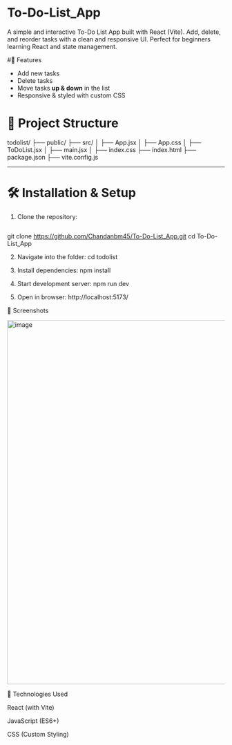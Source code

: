 # To-Do-List_App
A simple and interactive To-Do List App built with React (Vite). Add, delete, and reorder tasks with a clean and responsive UI. Perfect for beginners learning React and state management.

#🚀 Features
- Add new tasks
- Delete tasks
- Move tasks **up & down** in the list
- Responsive & styled with custom CSS

# 📂 Project Structure
todolist/
├── public/
├── src/
│ ├── App.jsx
│ ├── App.css
│ ├── ToDoList.jsx
│ ├── main.jsx
│ ├── index.css
├── index.html
├── package.json
├── vite.config.js

---

# 🛠️ Installation & Setup

1. Clone the repository:
   ```sh
git clone https://github.com/Chandanbm45/To-Do-List_App.git
cd To-Do-List_App

2. Navigate into the folder:
    cd todolist

3. Install dependencies:
    npm install

4. Start development server:
    npm run dev

5. Open in browser:
    http://localhost:5173/


📸 Screenshots

<img width="1913" height="843" alt="image" src="https://github.com/user-attachments/assets/2c855814-d3c8-417d-8228-1cd0cea91f25" />


📌 Technologies Used

React (with Vite)

JavaScript (ES6+)

CSS (Custom Styling)

